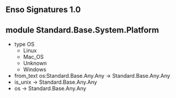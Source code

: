 ## Enso Signatures 1.0
## module Standard.Base.System.Platform
- type OS
    - Linux
    - Mac_OS
    - Unknown
    - Windows
- from_text os:Standard.Base.Any.Any -> Standard.Base.Any.Any
- is_unix -> Standard.Base.Any.Any
- os -> Standard.Base.Any.Any

